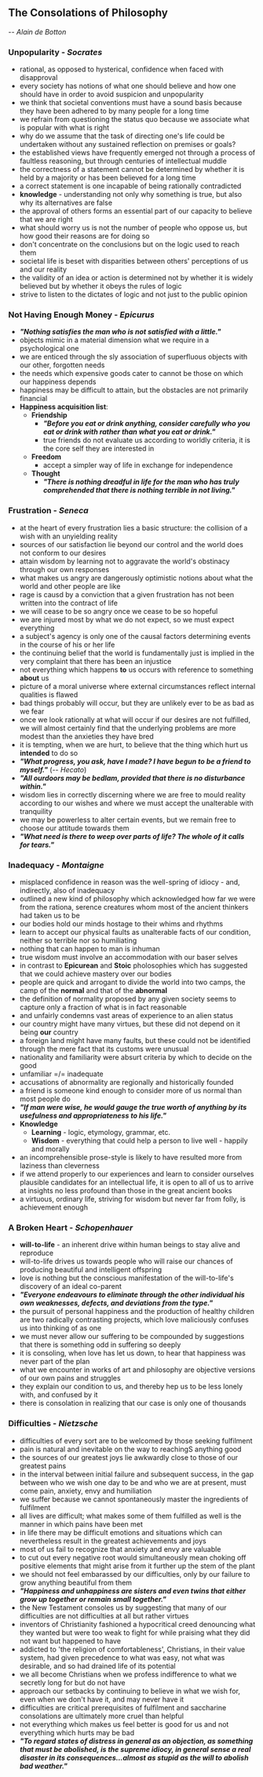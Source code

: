 ## The Consolations of Philosophy
-- *Alain de Botton*


### Unpopularity - *Socrates*
- rational, as opposed to hysterical, confidence when faced with disapproval
- every society has notions of what one should believe and how one should have in order to avoid suspicion and unpopularity
- we think that societal conventions must have a sound basis because they have been adhered to by many people for a long time
- we refrain from questioning the status quo because we associate what is popular with what is right
- why do we assume that the task of directing one's life could be undertaken without any sustained reflection on premises or goals?
- the established views have frequently emerged not through a process of faultless reasoning, but through centuries of intellectual muddle
- the correctness of a statement cannot be determined by whether it is held by a majority or has been believed for a long time
- a correct statement is one incapable of being rationally contradicted
- **knowledge** - understanding not only why something is true, but also why its alternatives are false
- the approval of others forms an essential part of our capacity to believe that we are right
- what should worry us is not the number of people who oppose us, but how good their reasons are for doing so
- don't concentrate on the conclusions but on the logic used to reach them
- societal life is beset with disparities between others' perceptions of us and our reality
- the validity of an idea or action is determined not by whether it is widely believed but by whether it obeys the rules of logic
- strive to listen to the dictates of logic and not just to the public opinion


### Not Having Enough Money - *Epicurus*
- ***"Nothing satisfies the man who is not satisfied with a little."***
- objects mimic in a material dimension what we require in a psychological one
- we are enticed through the sly association of superfluous objects with our other, forgotten needs
- the needs which expensive goods cater to cannot be those on which our happiness depends
- happiness may be difficult to attain, but the obstacles are not primarily financial
- **Happiness acquisition list**:
  - **Friendship**
    - ***"Before you eat or drink anything, consider carefully who you eat or drink with rather than what you eat or drink."***
    - true friends do not evaluate us according to worldly criteria, it is the core self they are interested in
  - **Freedom**
    - accept a simpler way of life in exchange for independence
  - **Thought**
    - ***"There is nothing dreadful in life for the man who has truly comprehended that there is nothing terrible in not living."***


### Frustration - *Seneca*
- at the heart of every frustration lies a basic structure: the collision of a wish with an unyielding reality
- sources of our satisfaction lie beyond our control and the world does not conform to our desires
- attain wisdom by learning not to aggravate the world's obstinacy through our own responses
- what makes us angry are dangerously optimistic notions about what the world and other people are like
- rage is causd by a conviction that a given frustration has not been written into the contract of life
- we will cease to be so angry once we cease to be so hopeful
- we are injured most by what we do not expect, so we must expect everything
- a subject's agency is only one of the causal factors determining events in the course of his or her life
- the continuing belief that the world is fundamentally just is implied in the very complaint that there has been an injustice
- not everything which happens **to** us occurs with reference to something **about** us
- picture of a moral universe where external circumstances reflect internal qualities is flawed
- bad things probably will occur, but they are unlikely ever to be as bad as we fear
- once we look rationally at what will occur if our desires are not fulfilled, we will almost certainly find that the underlying problems are more modest than the anxieties they have bred
- it is tempting, when we are hurt, to believe that the thing which hurt us **intended** to do so
- ***"What progress, you ask, have I made? I have begun to be a friend to myself."*** (-- *Hecato*)
- ***"All ourdoors may be bedlam, provided that there is no disturbance within."***
- wisdom lies in correctly discerning where we are free to mould reality according to our wishes and where we must accept the unalterable with tranquility
- we may be powerless to alter certain events, but we remain free to choose our attitude towards them
- ***"What need is there to weep over parts of life? The whole of it calls for tears."***


### Inadequacy - *Montaigne*
- misplaced confidence in reason was the well-spring of idiocy - and, indirectly, also of inadequacy
- outlined a new kind of philosophy which acknowledged how far we were from the rationa, serence creatures whom most of the ancient thinkers had taken us to be
- our bodies hold our minds hostage to their whims and rhythms
- learn to accept our physical faults as unalterable facts of our condition, neither so terrible nor so humiliating
- nothing that can happen to man is inhuman
- true wisdom must involve an accommodation with our baser selves
- in contrast to **Epicurean** and **Stoic** pholosophies which has suggested that we could achieve mastery over our bodies
- people are quick and arrogant to divide the world into two camps, the camp of the **normal** and that of the **abnormal**
- the definition of normality proposed by any given society seems to capture only a fraction of what is in fact reasonable
- and unfairly condemns vast areas of experience to an alien status
- our country might have many virtues, but these did not depend on it being **our** country
- a foreign land might have many faults, but these could not be identified through the mere fact that its customs were unusual
- nationality and familiarity were absurt criteria by which to decide on the good
- unfamiliar =/= inadequate
- accusations of abnormality are regionally and historically founded
- a friend is someone kind enough to consider more of us normal than most people do
- ***"If man were wise, he would gauge the true worth of anything by its usefulness and appropriateness to his life."***
- **Knowledge**
  - **Learning** - logic, etymology, grammar, etc.
  - **Wisdom** - everything that could help a person to live well - happily and morally
- an incomprehensible prose-style is likely to have resulted more from laziness than cleverness
- if we attend properly to our experiences and learn to consider ourselves plausible candidates for an intellectual life, it is open to all of us to arrive at insights no less profound than those in the great ancient books
- a virtuous, ordinary life, striving for wisdom but never far from folly, is achievement enough


### A Broken Heart - *Schopenhauer*
- **will-to-life** - an inherent drive within human beings to stay alive and reproduce
- will-to-life drives us towards people who will raise our chances of producing beautiful and intelligent offspring
- love is nothing but the conscious manifestation of the will-to-life's discovery of an ideal co-parent
- ***"Everyone endeavours to eliminate through the other individual his own weaknesses, defects, and deviations from the type."***
- the pursuit of personal happiness and the production of healthy children are two radically contrasting projects, which love maliciously confuses us into thinking of as one
- we must never allow our suffering to be compounded by suggestions that there is something odd in suffering so deeply
- it is consoling, when love has let us down, to hear that happiness was never part of the plan
- what we encounter in works of art and philosophy are objective versions of our own pains and struggles
- they explain our condition to us, and thereby hep us to be less lonely with, and confused by it
- there is consolation in realizing that our case is only one of thousands


### Difficulties - *Nietzsche*
- difficulties of every sort are to be welcomed by those seeking fulfilment
- pain is natural and inevitable on the way to reachingS anything good
- the sources of our greatest joys lie awkwardly close to those of our greatest pains
- in the interval between initial failure and subsequent success, in the gap between who we wish one day to be and who we are at present, must come pain, anxiety, envy and humiliation
- we suffer because we cannot spontaneously master the ingredients of fulfilment
- all lives are difficult; what makes some of them fulfilled as well is the manner in which pains have been met
- in life there may be difficult emotions and situations which can nevertheless result in the greatest achievements and joys
- most of us fail to recognize that anxiety and envy are valuable
- to cut out every negative root would simultaneously mean choking off positive elements that might arise from it further up the stem of the plant
- we should not feel embarassed by our difficulties, only by our failure to grow anything beautiful from them
- ***"Happiness and unhappiness are sisters and even twins that either grow up together or remain small together."***
- the New Testament consoles us by suggesting that many of our difficulties are not difficulties at all but rather virtues
- inventors of Christianity fashioned a hypocritical creed denouncing what they wanted but were too weak to fight for while praising what they did not want but happened to have
- addicted to 'the religion of comfortableness', Christians, in their value system, had given precedence to what was easy, not what was desirable, and so had drained life of its potential
- we all become Christians when we profess indifference to what we secretly long for but do not have
- approach our setbacks by continuing to believe in what we wish for, even when we don't have it, and may never have it
- difficulties are critical prerequisites of fulfilment and saccharine consolations are ultimately more cruel than helpful
- not everything which makes us feel better is good for us and not everything which hurts may be bad
- ***"To regard states of distress in general as an objection, as something that must be abolished, is the supreme idiocy, in general sense a real disaster in its consequences...almost as stupid as the will to abolish bad weather."***